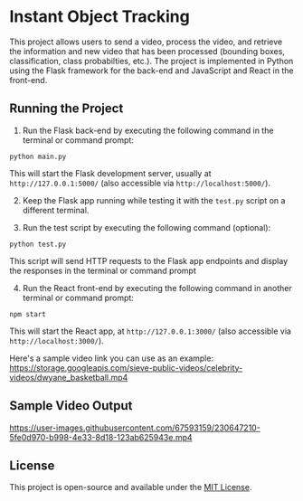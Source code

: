 # Instant Object Tracking

This project allows users to send a video, process the video, and retrieve the information and new video that has been processed (bounding boxes, classification, class probabilties, etc.). The project is implemented in Python using the Flask framework for the back-end and JavaScript and React in the front-end.

## Running the Project

1. Run the Flask back-end by executing the following command in the terminal or command prompt:

```python main.py```

This will start the Flask development server, usually at `http://127.0.0.1:5000/` (also accessible via `http://localhost:5000/`).

2. Keep the Flask app running while testing it with the `test.py` script on a different terminal.

3. Run the test script by executing the following command (optional):

```python test.py```

This script will send HTTP requests to the Flask app endpoints and display the responses in the terminal or command prompt

4. Run the React front-end by executing the following command in another terminal or command prompt:

```npm start```

This will start the React app, at `http://127.0.0.1:3000/` (also accessible via `http://localhost:3000/`).

Here's a sample video link you can use as an example: https://storage.googleapis.com/sieve-public-videos/celebrity-videos/dwyane_basketball.mp4

## Sample Video Output

https://user-images.githubusercontent.com/67593159/230647210-5fe0d970-b998-4e33-8d18-123ab625943e.mp4

## License

This project is open-source and available under the [MIT License](LICENSE).
